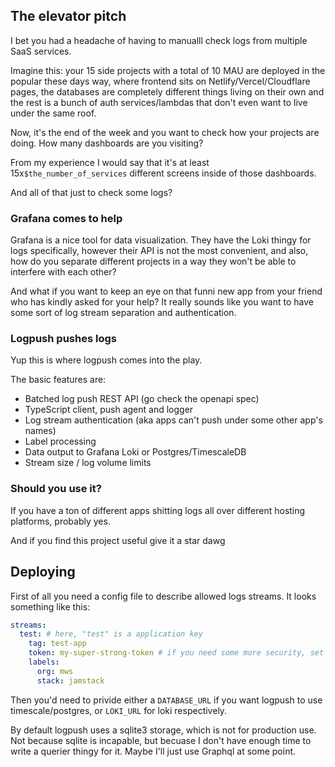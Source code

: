 ## The elevator pitch

I bet you had a headache of having to manualll check logs from multiple SaaS services.

Imagine this: your 15 side projects with a total of 10 MAU are deployed in the popular these days way, where frontend
sits on Netlify/Vercel/Cloudflare pages, the databases are completely different things
living on their own and the rest is a bunch of auth services/lambdas that don't even want to live under the same roof.

Now, it's the end of the week and you want to check how your projects are doing. How many dashboards are you visiting?

From my experience I would say that it's at least 15x`$the_number_of_services` different screens inside of those dashboards.

And all of that just to check some logs?

### Grafana comes to help

Grafana is a nice tool for data visualization. They have the Loki thingy for logs specifically, however their API is not
the most convenient, and also, how do you separate different projects in a way they won't be able to interfere with each other?

And what if you want to keep an eye on that funni new app from your friend who has kindly asked for your help?
It really sounds like you want to have some sort of log stream separation and authentication.

### Logpush pushes logs

Yup this is where logpush comes into the play.

The basic features are:

- Batched log push REST API (go check the openapi spec)
- TypeScript client, push agent and logger
- Log stream authentication (aka apps can't push under some other app's names)
- Label processing
- Data output to Grafana Loki or Postgres/TimescaleDB
- Stream size / log volume limits

### Should you use it?

If you have a ton of different apps shitting logs all over different hosting platforms, probably yes.

And if you find this project useful give it a star dawg

## Deploying

First of all you need a config file to describe allowed logs streams. It looks something like this:
```yml
streams:
  test: # here, "test" is a application key
    tag: test-app
    token: my-super-strong-token # if you need some more security, set this option and pass the same value to http Auth header
    labels:
      org: mws
      stack: jamstack
```

Then you'd need to privide either a `DATABASE_URL` if you want logpush to use timescale/postgres,
or `LOKI_URL` for loki respectively.

By default logpush uses a sqlite3 storage, which is not for production use. Not because sqlite is incapable,
but becuase I don't have enough time to write a querier thingy for it. Maybe I'll just use Graphql at some point.
